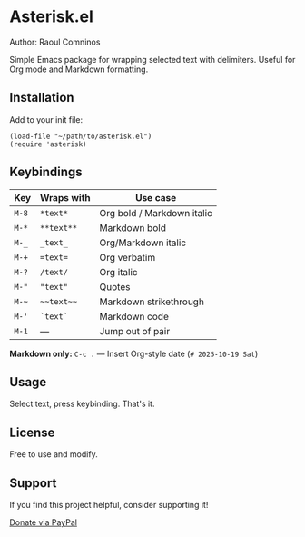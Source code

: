 # Asterisk.el

Author: Raoul Comninos

Simple Emacs package for wrapping selected text with delimiters. Useful for Org mode and Markdown formatting.

## Installation

Add to your init file:

```elisp
(load-file "~/path/to/asterisk.el")
(require 'asterisk)
```

## Keybindings

| Key | Wraps with | Use case |
|-----|------------|----------|
| `M-8` | `*text*` | Org bold / Markdown italic |
| `M-*` | `**text**` | Markdown bold |
| `M-_` | `_text_` | Org/Markdown italic |
| `M-+` | `=text=` | Org verbatim |
| `M-?` | `/text/` | Org italic |
| `M-"` | `"text"` | Quotes |
| `M-~` | `~~text~~` | Markdown strikethrough |
| `M-'` | `` `text` `` | Markdown code |
| `M-1` | — | Jump out of pair |

**Markdown only:**
`C-c .` — Insert Org-style date (`# 2025-10-19 Sat`)

## Usage

Select text, press keybinding. That's it.

## License

Free to use and modify.

## Support

If you find this project helpful, consider supporting it!

[Donate via PayPal](https://www.paypal.com/paypalme/revrari)
